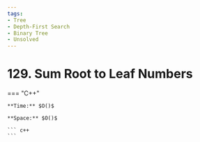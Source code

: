 ```yaml
---
tags:
- Tree
- Depth-First Search
- Binary Tree
- Unsolved
---
```



# 129. Sum Root to Leaf Numbers

=== "C++"

    **Time:** $O()$

    **Space:** $O()$

    ``` c++
    ```